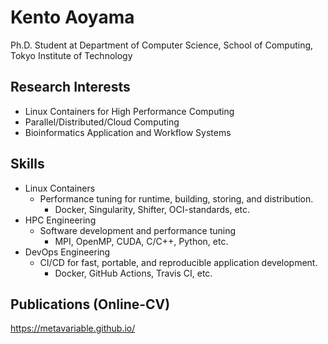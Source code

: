 # Kento Aoyama

Ph.D. Student at Department of Computer Science, School of Computing, Tokyo Institute of Technology

## Research Interests

- Linux Containers for High Performance Computing
- Parallel/Distributed/Cloud Computing
- Bioinformatics Application and Workflow Systems

## Skills

- Linux Containers
  - Performance tuning for runtime, building, storing, and distribution.
    - Docker, Singularity, Shifter, OCI-standards, etc.
- HPC Engineering
  - Software development and performance tuning
    - MPI, OpenMP, CUDA, C/C++, Python, etc.
- DevOps Engineering
  - CI/CD for fast, portable, and reproducible application development.
    - Docker, GitHub Actions, Travis CI, etc.

## Publications (Online-CV)

https://metavariable.github.io/
